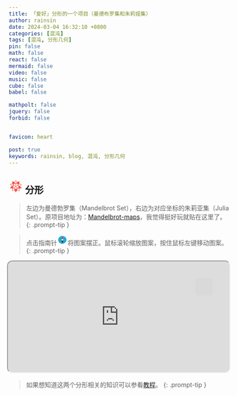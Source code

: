 ```yaml
---
title: 「爱好」分形的一个项目（曼德布罗集和朱莉娅集）
author: rainsin
date: 2024-03-04 16:32:10 +0800
categories: [混沌]
tags: [混沌, 分形几何]
pin: false
math: false
react: false
mermaid: false
video: false
music: false
cube: false
babel: false

mathpolt: false
jquery: false
forbid: false


favicon: heart

post: true
keywords: rainsin, blog, 混沌, 分形几何
---
```


<style>
#access-tags,#panel-wrapper,#access-lastmod{
    display: none;
}
#core-wrapper, #tail-wrapper {
    width: 100%;
    padding-right: 0 !important;
    padding-left: 0 !important;
}

.mandelbrot-box{
    position: absolute;
    width: 100%;
    height: 100%;
    top: 0;
    right: 0;
}

.mandelbrot-box[data-screen="no"]{
    border-radius: 12px;
}

.mandelbrot-out-box{
    position: relative;
    width: 100%;
    transition: all .4s ease-in-out;
    z-index: 100000;
}

.mandelbrot-out-box[data-screen="all"]{
    position: fixed;
    top: 0;
    left: 0;
    right: 0;
    bottom: 0;
}

.mandelbrot-out-box[data-screen="no"]{
    position: relative;
    top: 0;
    left: 0;
    aspect-ratio: 2/1;
    margin-bottom: 20px;
}

.screen-mandelbrot{
    position: absolute;
    top: 40px;
    right: 40px;
    width: 40px;
    height: 40px;
    background-color: rgb(217, 217, 217);
    border-radius: 8px;
    display: flex;
    justify-content: center;
    align-content: center;
    flex-wrap: nowrap;
    background-size: cover;
    background-position: center;
}

.screen-mandelbrot[data-screen="all"]{
    background-image: url(https://rainsin-1305486451.file.myqcloud.com/rainsin-blog/img/icon/%E9%80%80%E5%87%BA%E5%85%A8%E5%B1%8F.png);
}

.screen-mandelbrot[data-screen="no"]{
    background-image: url(https://rainsin-1305486451.file.myqcloud.com/rainsin-blog/img/icon/%E5%85%A8%E5%B1%8F.png);
}
</style>

<h2>
<svg t="1708418681829" class="icon" viewBox="0 0 1024 1024" version="1.1" xmlns="http://www.w3.org/2000/svg" p-id="4468" width="32" height="32"><path d="M511.914667 65.066667l-3.114667 1.066666-19.626667 33.877334-19.370666 32.554666-51.968 89.130667h-0.725334L252.586667 149.333333l-4.266667-2.005333h-0.768v3.925333l1.066667 6.954667v3.669333l5.632 52.352v3.498667l1.365333 10.752v3.498667l9.386667 91.178666v3.2l0.768 3.498667v2.56l-100.224 21.589333-1.706667 0.64-19.456 4.266667-1.066667 0.426667h-1.834666l-46.72 10.453333-1.706667 0.298667-7.253333 1.493333v3.498667l0.768 0.426666 79.317333 89.002667 2.218667 2.261333 4.906666 5.632 34.304 38.741334v0.256l-2.261333 2.133333-9.386667 10.922667-109.397333 122.709333-0.426667 0.298667v3.498666l3.029334 0.256 12.586666 3.157334 72.405334 15.658666v0.256l91.306666 20.096h0.597334v2.005334l-1.493334 10.752v3.413333l-2.005333 17.578667v3.498666l-1.493333 10.453334v3.498666l-1.962667 17.578667v3.413333l-2.133333 17.450667v3.413333l-1.536 10.453334v3.498666l-1.962667 17.578667v3.498667l-2.133333 17.365333v3.498667l-1.365334 10.581333v3.498667l-2.133333 17.365333v4.437333h1.578667l155.392-68.266666 12.544-5.76h0.768l7.552 13.312 22.997333 38.912 0.64 1.365333 36.437333 62.506667 6.826667 11.178666 17.237333 29.610667 0.298667 0.938667h3.925333l0.213334-0.938667 0.725333-1.066667 23.893333-40.362666 0.64-1.834667 25.557334-44.032 13.482666-23.04 27.52-46.506667 2.133334 0.512 166.613333 73.472h1.493333v-3.626666l-5.888-56.32v-3.498667l-1.365333-10.453333V797.866667l-1.493333-10.410667v-3.626667l-1.408-10.453333v-3.413333l-1.365334-10.453334v-3.498666l-1.365333-10.453334v-3.626666l-1.493333-10.410667v-3.498667l-1.365334-10.453333v-3.498667l-1.408-10.453333v-3.626667l-1.066666-7.253333v-2.218667l69.632-15.146666 1.834666-0.298667 19.541334-4.565333h1.194666v-0.426667l9.813334-2.133333 1.28-0.426667h1.792l16.298666-3.84 1.066667-0.426667h1.834667l8.277333-2.133333h1.408l43.306667-9.813333 2.986666-0.298667v-2.773333l-0.64-0.554667-50.773333-57.258667-1.194667-1.152-8.405333-9.386666-60.928-68.437334v-0.256l12.586667-13.824 17.066666-19.498666 91.648-102.741334 0.64-0.426666v-2.773334l-1.493333-0.298666-54.954667-11.946667-15.872-3.626667-2.005333-0.426666-105.856-23.210667v-1.92l18.432-181.930667v-0.853333h-1.792l-12.885333 5.717333-0.426667 0.64h-1.066667L619.093333 215.893333l-12.672 5.76h-0.64L519.253333 73.045333l-4.224-6.186666-0.597333-1.92z m-0.085334 47.488l58.282667 99.157333 14.506667 25.216-0.341334 1.066667-50.346666 64.512-22.101334 28.16-0.469333-0.469334-11.008-14.250666-1.706667-2.133334L439.04 237.568l1.28-2.688 58.794667-100.949333 12.245333-20.906667z m209.493334 87.04l-0.341334 1.024-7.210666 9.642666-22.912 2.816z m-418.901334 0.170666l2.218667 0.853334 28.885333 12.757333H312.32l-9.557333-12.757333zM743.808 213.333333l-5.248 53.248-4.821333-39.552 9.6-13.141333z m-395.093333 6.698667l2.261333 0.981333 30.08 13.226667-32.341333-7.466667z m315.178666 4.906667l0.853334 7.210666-56.192 17.194667 0.085333-0.128 6.826667-3.072 43.306666-18.944zM433.28 272.64l40.277333 51.370667v0.426666l-48.213333-17.194666z m151.466667 7.296l8.917333 29.141333-9.941333 3.541334-3.84 0.938666-29.866667 10.88 0.256-0.938666 33.152-41.856z m-213.333334 35.669333l42.069334 15.189334 38.314666 13.312 2.048 0.896 44.928 15.872 0.512 131.669333-15.445333-4.992-28.586667-9.557333-3.456-1.621334-31.402666-10.453333-32.810667-10.922667-12.416-4.266666-0.426667-10.837334-1.408-51.029333-0.426666-12.245333-0.597334-38.101334-0.597333-12.714666z m280.874667 0l-0.512 9.728-1.194667 38.4-0.298666 12.885334-1.365334 62.933333-0.426666 11.178667-14.378667 5.034666-31.317333 10.410667-32.853334 10.965333-30.421333 10.410667-15.104 4.992 0.426667-131.669333 69.632-24.618667z m24.917333 18.645334l3.84 31.36 33.706667-4.096-39.04 55.552-0.725333 0.256 0.426666-7.808 0.768-37.461334z m-403.242666 22.869333l6.485333 9.386667 61.781333 87.466666-111.274666 41.258667-2.133334 0.64L144.725333 401.493333l-11.946666-13.312 0.128-0.426666 4.864-0.768 18.133333-4.266667 5.973333-0.938667 14.336-3.285333 1.792-0.426667z m475.562666 0.128l140.117334 30.421333 1.28 0.426667-0.981334 1.109333-83.370666 93.482667-11.776 13.312-3.968-1.493333-109.354667-40.533334 20.224-29.098666 6.528-9.173334z m-439.253333 6.4h36.736l1.493333 53.674667-0.554666-0.256-32.554667-45.994667z m57.941333 111.957333l6.485334 2.56 32.853333 10.752 30.421333 10.453334 31.786667 10.581333 20.906667 7.125333-2.773334 3.925334-73.514666 99.541333-43.306667-12.842667-3.498667-0.768-1.493333-0.64-81.109333-23.893333 39.978666-52.053333 41.898667-54.485334z m287.146667 0l1.408 0.256 76.245333 99.328 5.632 7.253334-5.418666 1.493333-1.408 0.64-93.653334 27.349333-4.522666 1.408-24.064 7.253334-0.725334-0.128-44.970666-61.44-7.424-10.24-23.296-30.976-0.341334-0.725334 20.053334-6.826666 32.768-10.88 30.464-10.410667 32.810666-10.752z m-331.306667 13.013334l-0.341333 0.853333-17.237333 22.357333-12.416-12.458666 28.032-10.453334z m375.552 0l1.792 0.341333 24.704 9.045333 30.421334 11.52-28.16 16.810667-16-20.48-1.28-1.792-11.178667-14.549333z m-462.634666 32l-28.586667 28.501333 15.146667-16.938667 8.789333-9.813333z m550.826666 0.682666l2.901334 1.066667 1.92 1.834667 23.637333 26.752 1.834667 1.792 8.661333 9.770666-10.88 5.717334z m-276.181333 11.306667l0.938667 0.64 58.88 79.872 1.365333 2.133333 14.634667 19.882667 0.341333 1.28-3.754667 5.034667-18.005333 26.794666-2.005333 3.2-10.453334 14.634667-41.386666 61.013333-0.554667 0.298667-50.346667-73.386667-4.053333-6.826666-21.077333-30.250667-0.298667-1.536 68.992-93.525333 0.298667-0.426667z m333.952 50.944l24.149333 27.008 2.688 3.498667-11.648-3.925334-1.536-0.554666z m-673.493333 6.314667l12.714666 12.757333-27.178666 9.301333-6.528 2.133334 1.621333-2.432z m564.266666 20.053333l-36.48 19.157333 14.762667 28.117334-7.893333-2.432-11.52-3.754667-46.592-14.890667 0.512-0.426666z m-413.312 10.88l52.138667 15.189333-0.256 0.341334-19.541333 6.186666-18.901334 5.717334-1.365333 0.426666-20.906667 6.698667z m-117.973333 2.090667l13.568 13.610666 85.632 22.058667-24.192 7.68-2.346667 0.213333-89.728-20.053333-31.744-6.656 0.298667-0.256z m638.549333 8.746666l23.381334 7.978667v0.128l-19.498667 4.266667-1.834667 0.597333-45.653333 9.813333zM407.04 653.226667l0.298667 9.685333 0.426666 14.805333 1.066667 58.112 1.066667 29.482667-0.298667 10.88-10.24 4.565333-122.154667 53.589334 1.408-15.872 1.365334-10.88 0.725333-9.685334 1.322667-10.965333 1.578666-17.365333 1.92-17.877334 0.768-9.813333 1.365334-10.752 1.365333-17.536 2.133333-17.706667 0.554667-5.973333 62.08-19.456 0.128-0.64 12.885333-4.181333z m209.450667 0l53.12 16.64v0.597333l13.312 4.266667 48.853333 15.402666 0.938667 9.813334 1.322666 10.88 1.834667 17.450666 1.706667 17.877334 0.725333 9.813333 1.365333 10.752 1.365334 17.536 1.834666 13.866667 3.285334 36.224-3.285334-1.706667-129.066666-56.448-0.213334-12.970667 2.56-101.077333z m-183.253334 26.282666l0.597334 0.341334 2.901333 4.565333 25.557333 37.290667-27.264 22.698666-1.493333-61.397333z m156.586667 0h0.341333l-0.213333 2.56-0.853333 28.928-0.170667 9.130667-20.48-9.472z m-123.221333 153.813334l32.554666 39.082666 0.042667 15.786667-0.725333-0.298667-1.066667-2.133333-19.797333-33.706667-0.512-0.768z m65.28 26.026666l7.850666 3.541334-14.634666 25.002666-0.768 0.298667 0.085333-22.656z" fill="#F44336" p-id="4469"></path></svg>
分形
</h2>

> 左边为曼德勃罗集（Mandelbrot Set），右边为对应坐标的朱莉亚集（Julia Set）。原项目地址为：[Mandelbrot-maps](https://github.com/JMaio/mandelbrot-maps/tree/main?tab=readme-ov-file)，我觉得挺好玩就贴在这里了。
{: .prompt-tip }

> 点击指南针<kbd><svg t="1708433861038" class="icon" viewBox="0 0 1024 1024" version="1.1" xmlns="http://www.w3.org/2000/svg" p-id="6480" width="24" height="24"><path d="M596.95 513.57c0.01-0.48 0.01-0.98 0.01-1.46s0-0.98-0.01-1.46c-0.01-0.47-0.02-0.93-0.04-1.41-1.87-159.33-53.93-292.62-84.3-292.62-30.93 0-84.35 132.29-84.35 295.49s53.42 295.5 84.35 295.5c30.37 0 82.43-133.3 84.3-292.63 0.02-0.48 0.03-0.94 0.04-1.41z m312.2-20.34C919 713.54 722.86 888.12 515.4 893.75c-194.45 5.29-386.43-138.19-408.6-338.03-24.57-221.47 169.6-420.37 390.03-427.18 202.36-6.24 402.73 150.15 412.32 364.69z" fill="#23ABD7" p-id="6481"></path><path d="M512.61 807.6c-30.93 0-84.35-132.3-84.35-295.5 0 46.59 37.77 84.35 84.35 84.35 45.63 0 82.79-36.23 84.3-81.49-1.87 159.34-53.93 292.64-84.3 292.64z" fill="#221415" p-id="6482"></path><path d="M512.61 216.62c30.37 0 82.43 133.29 84.3 292.62-1.51-45.26-38.67-81.49-84.3-81.49-46.59 0-84.35 37.77-84.35 84.35 0-163.19 53.42-295.48 84.35-295.48z" fill="#BE3853" p-id="6483"></path></svg></kbd>将图案摆正。鼠标滚轮缩放图案，按住鼠标左键移动图案。
{: .prompt-tip }

<div class="mandelbrot-out-box " id="mandelbrot-out-box" data-screen="no">
<iframe src="https://blogs.rainsin.cn/Mandelbrot" class="mandelbrot-box" id="mandelbrot-box" data-screen="no"></iframe>
<div class="screen-mandelbrot " id="screen-mandelbrot" data-screen="no">
  
</div>
</div>

> 如果想知道这两个分形相关的知识可以参看[教程](https://cn.mathigon.org/course/fractals/mandelbrot)。
{: .prompt-tip }

<script defer>
let butt = document.getElementById("screen-mandelbrot");
let out = document.getElementById("mandelbrot-out-box");
let main = document.getElementById("mandelbrot-box");

butt.onclick = (e) => {
    if (butt.getAttribute("data-screen") == "no" && out.getAttribute("data-screen") == "no") {
        butt.setAttribute("data-screen", "all");
        out.setAttribute("data-screen", "all");
        main.setAttribute("data-screen", "all");
    } else {
        butt.setAttribute("data-screen", "no");
        out.setAttribute("data-screen", "no");
        main.setAttribute("data-screen", "no");
    }
}
</script>
